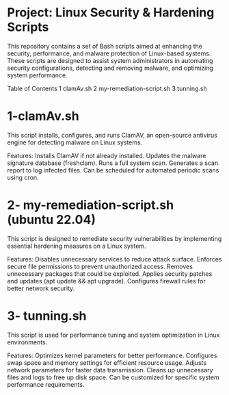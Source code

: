 # Project: Linux Security & Hardening Scripts
This repository contains a set of Bash scripts aimed at enhancing the security, performance, and malware protection of Linux-based systems. These scripts are designed to assist system administrators in automating security configurations, detecting and removing malware, and optimizing system performance.

Table of Contents
1 clamAv.sh
2 my-remediation-script.sh
3 tunning.sh

# 1-clamAv.sh
This script installs, configures, and runs ClamAV, an open-source antivirus engine for detecting malware on Linux systems.

Features:
Installs ClamAV if not already installed.
Updates the malware signature database (freshclam).
Runs a full system scan.
Generates a scan report to log infected files.
Can be scheduled for automated periodic scans using cron.

# 2- my-remediation-script.sh (ubuntu 22.04)
This script is designed to remediate security vulnerabilities by implementing essential hardening measures on a Linux system.

Features:
Disables unnecessary services to reduce attack surface.
Enforces secure file permissions to prevent unauthorized access.
Removes unnecessary packages that could be exploited.
Applies security patches and updates (apt update && apt upgrade).
Configures firewall rules for better network security.

# 3- tunning.sh
This script is used for performance tuning and system optimization in Linux environments.

Features:
Optimizes kernel parameters for better performance.
Configures swap space and memory settings for efficient resource usage.
Adjusts network parameters for faster data transmission.
Cleans up unnecessary files and logs to free up disk space.
Can be customized for specific system performance requirements.

